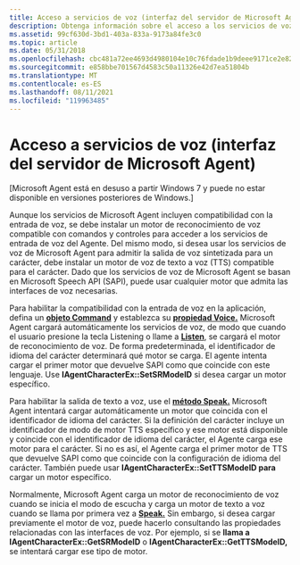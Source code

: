 ```yaml
---
title: Acceso a servicios de voz (interfaz del servidor de Microsoft Agent)
description: Obtenga información sobre el acceso a los servicios de voz con la interfaz del servidor de Microsoft Agent. Microsoft Agent está en desuso a partir Windows 7.
ms.assetid: 99cf630d-3bd1-403a-833a-9173a84fe3c0
ms.topic: article
ms.date: 05/31/2018
ms.openlocfilehash: cbc481a72ee4693d4980104e10c76fdade1b9deee9171ce2e82643e21ce53c12
ms.sourcegitcommit: e858bbe701567d4583c50a11326e42d7ea51804b
ms.translationtype: MT
ms.contentlocale: es-ES
ms.lasthandoff: 08/11/2021
ms.locfileid: "119963485"
---
```

# <a name="accessing-speech-services-microsoft-agent-server-interface"></a>Acceso a servicios de voz (interfaz del servidor de Microsoft Agent)

\[Microsoft Agent está en desuso a partir Windows 7 y puede no estar disponible en versiones posteriores de Windows.\]

Aunque los servicios de Microsoft Agent incluyen compatibilidad con la entrada de voz, se debe instalar un motor de reconocimiento de voz compatible con comandos y controles para acceder a los servicios de entrada de voz del Agente. Del mismo modo, si desea usar los servicios de voz de Microsoft Agent para admitir la salida de voz sintetizada para un carácter, debe instalar un motor de voz de texto a voz (TTS) compatible para el carácter. Dado que los servicios de voz de Microsoft Agent se basan en Microsoft Speech API (SAPI), puede usar cualquier motor que admita las interfaces de voz necesarias.

Para habilitar la compatibilidad con la entrada de voz en la aplicación, defina un [**objeto Command**](https://www.bing.com/search?q=**Command**) y establezca su [**propiedad Voice.**](https://www.bing.com/search?q=**Voice**) Microsoft Agent cargará automáticamente los servicios de voz, de modo que cuando el usuario presione la tecla Listening o llame a [**Listen**](https://www.bing.com/search?q=**Listen**), se cargará el motor de reconocimiento de voz. De forma predeterminada, el identificador de idioma del carácter determinará qué motor se carga. El agente intenta cargar el primer motor que devuelve SAPI como que coincide con este lenguaje. Use **IAgentCharacterEx::SetSRModeID** si desea cargar un motor específico.

Para habilitar la salida de texto a voz, use el [**método Speak.**](https://www.bing.com/search?q=**Speak**) Microsoft Agent intentará cargar automáticamente un motor que coincida con el identificador de idioma del carácter. Si la definición del carácter incluye un identificador de modo de motor TTS específico y ese motor está disponible y coincide con el identificador de idioma del carácter, el Agente carga ese motor para el carácter. Si no es así, el Agente carga el primer motor de TTS que devuelve SAPI como que coincide con la configuración de idioma del carácter. También puede usar **IAgentCharacterEx::SetTTSModeID para** cargar un motor específico.

Normalmente, Microsoft Agent carga un motor de reconocimiento de voz cuando se inicia el modo de escucha y carga un motor de texto a voz cuando se llama por primera vez a [**Speak.**](https://www.bing.com/search?q=**Speak**) Sin embargo, si desea cargar previamente el motor de voz, puede hacerlo consultando las propiedades relacionadas con las interfaces de voz. Por ejemplo, si se **llama a IAgentCharacterEx::GetSRModeID** o **IAgentCharacterEx::GetTTSModeID,** se intentará cargar ese tipo de motor.

 

 




